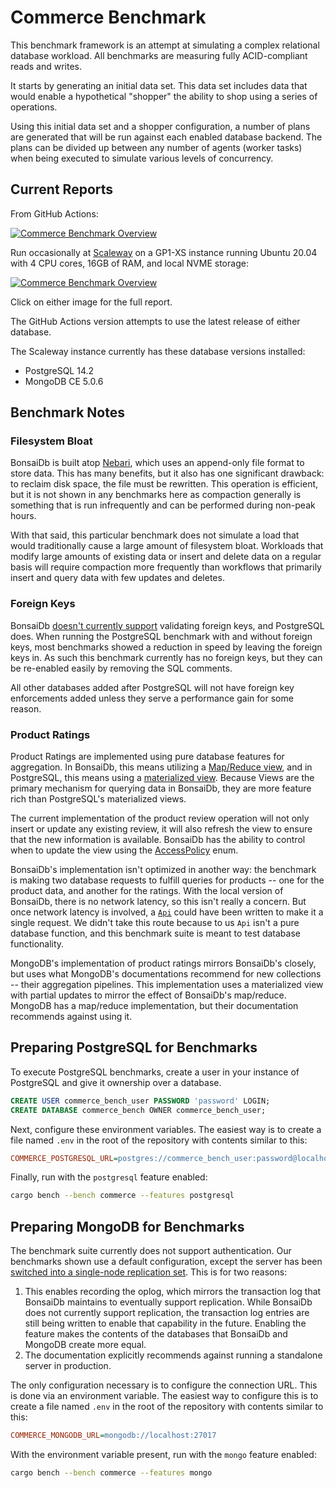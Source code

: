 # Commerce Benchmark

This benchmark framework is an attempt at simulating a complex relational
database workload. All benchmarks are measuring fully ACID-compliant reads and
writes.

It starts by generating an initial data set. This data set includes data that
would enable a hypothetical "shopper" the ability to shop using a series of
operations.

Using this initial data set and a shopper configuration, a number of plans are
generated that will be run against each enabled database backend. The plans can
be divided up between any number of agents (worker tasks) when being executed to
simulate various levels of concurrency.

## Current Reports

From GitHub Actions:

[![Commerce Benchmark Overview](https://dev.bonsaidb.io/main/benchmarks/commerce/Overview.png)](https://dev.bonsaidb.io/main/benchmarks/commerce/)

Run occasionally at [Scaleway](https://scaleway.com) on a GP1-XS instance running Ubuntu 20.04 with 4 CPU cores, 16GB of RAM, and local NVME storage:

[![Commerce Benchmark Overview](https://khonsulabs-storage.s3.us-west-000.backblazeb2.com/bonsaidb-scaleway-gp1-xs/commerce/Overview.png)](https://khonsulabs-storage.s3.us-west-000.backblazeb2.com/bonsaidb-scaleway-gp1-xs/commerce/index.html)

Click on either image for the full report.

The GitHub Actions version attempts to use the latest release of either database.

The Scaleway instance currently has these database versions installed:

- PostgreSQL 14.2
- MongoDB CE 5.0.6

## Benchmark Notes

### Filesystem Bloat

BonsaiDb is built atop [Nebari](https://github.com/khonsulabs/nebari), which
uses an append-only file format to store data. This has many benefits, but it
also has one significant drawback: to reclaim disk space, the file must be
rewritten. This operation is efficient, but it is not shown in any benchmarks
here as compaction generally is something that is run infrequently and can be
performed during non-peak hours.

With that said, this particular benchmark does not simulate a load that would
traditionally cause a large amount of filesystem bloat. Workloads that modify
large amounts of existing data or insert and delete data on a regular basis will
require compaction more frequently than workflows that primarily insert and
query data with few updates and deletes.

### Foreign Keys

BonsaiDb [doesn't currently
support](https://github.com/khonsulabs/bonsaidb/issues/136) validating foreign
keys, and PostgreSQL does. When running the PostgreSQL benchmark with and without foreign
keys, most benchmarks showed a reduction in speed by leaving the foreign keys
in. As such this benchmark currently has no foreign keys, but they can be
re-enabled easily by removing the SQL comments.

All other databases added after PostgreSQL will not have foreign key
enforcements added unless they serve a performance gain for some reason.

### Product Ratings

Product Ratings are implemented using pure database features for aggregation. In
BonsaiDb, this means utilizing a [Map/Reduce
view](https://dev.bonsaidb.io/main/guide/about/concepts/view.html), and in
PostgreSQL, this means using a [materialized
view](https://www.postgresql.org/docs/current/rules-materializedviews.html).
Because Views are the primary mechanism for querying data in BonsaiDb, they are
more feature rich than PostgreSQL's materialized views.

The current implementation of the product review operation will not only insert
or update any existing review, it will also refresh the view to ensure that the
new information is available. BonsaiDb has the ability to control when to update
the view using the
[AccessPolicy](https://dev.bonsaidb.io/main/bonsaidb/core/connection/enum.AccessPolicy.html)
enum.

BonsaiDb's implementation isn't optimized in another way: the benchmark is
making two database requests to fulfill queries for products -- one for the
product data, and another for the ratings. With the local version of BonsaiDb,
there is no network latency, so this isn't really a concern. But once network
latency is involved, a
[`Api`](https://dev.bonsaidb.io/main/guide/about/access-models/custom-api-server.html)
could have been written to make it a single request. We didn't take this route
because to us `Api` isn't a pure database function, and this benchmark suite is
meant to test database functionality.

MongoDB's implementation of product ratings mirrors BonsaiDb's closely, but uses
what MongoDB's documentations recommend for new collections -- their aggregation
pipelines. This implementation uses a materialized view with partial updates to
mirror the effect of BonsaiDb's map/reduce. MongoDB has a map/reduce
implementation, but their documentation recommends against using it.

## Preparing PostgreSQL for Benchmarks

To execute PostgreSQL benchmarks, create a user in your instance of PostgreSQL
and give it ownership over a database.

```sql
CREATE USER commerce_bench_user PASSWORD 'password' LOGIN;
CREATE DATABASE commerce_bench OWNER commerce_bench_user;
```

Next, configure these environment variables. The easiest way is to create a file
named `.env` in the root of the repository with contents similar to this:

```ini
COMMERCE_POSTGRESQL_URL=postgres://commerce_bench_user:password@localhost/commerce_bench
```

Finally, run with the `postgresql` feature enabled:

```sh
cargo bench --bench commerce --features postgresql
```

## Preparing MongoDB for Benchmarks

The benchmark suite currently does not support authentication. Our benchmarks
shown use a default configuration, except the server has been [switched into a
single-node replication
set](https://www.mongodb.com/docs/manual/tutorial/convert-standalone-to-replica-set/).
This is for two reasons:

1. This enables recording the oplog, which mirrors the transaction log that
   BonsaiDb maintains to eventually support replication. While BonsaiDb does not
   currently support replication, the transaction log entries are still being
   written to enable that capability in the future. Enabling the feature makes
   the contents of the databases that BonsaiDb and MongoDB create more equal.
2. The documentation explicitly recommends against running a standalone server
   in production.

The only configuration necessary is to configure the connection URL. This is
done via an environment variable. The easiest way to configure this is to create
a file named `.env` in the root of the repository with contents similar to this:

```ini
COMMERCE_MONGODB_URL=mongodb://localhost:27017
```

With the environment variable present, run with the `mongo` feature enabled:

```sh
cargo bench --bench commerce --features mongo
```
